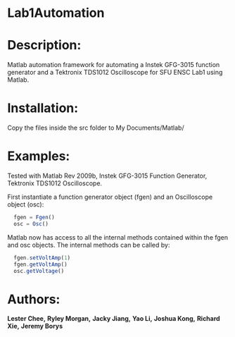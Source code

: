 Lab1Automation
==============

# Description:

Matlab automation framework for automating a Instek GFG-3015 function generator and a Tektronix TDS1012 Oscilloscope for SFU ENSC Lab1 using Matlab.

# Installation:
Copy the files inside the src folder to My Documents/Matlab/


# Examples:
  
Tested with Matlab Rev 2009b, Instek GFG-3015 Function Generator, Tektronix TDS1012 Oscilloscope.

First instantiate a function generator object (fgen) and an Oscilloscope object (osc):
``` js
  fgen = Fgen()
  osc = Osc()
```

Matlab now has access to all the internal methods contained within the fgen and osc objects. The internal methods can be called by:
``` js
  fgen.setVoltAmp(1)
  fgen.getVoltAmp()
  osc.getVoltage()
```

# Authors:

  **Lester Chee,**
  **Ryley Morgan,**
  **Jacky Jiang,**
  **Yao Li,**
  **Joshua Kong,**
  **Richard Xie,**
  **Jeremy Borys**
